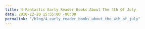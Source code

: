 ```yaml
---
title: 4 Fantastic Early Reader Books About The 4th Of July
date: 2016-12-20 15:55:00 -06:00
permalink: "/blog/4_early_reader_books_about_the_4th_of_july"
---
```


